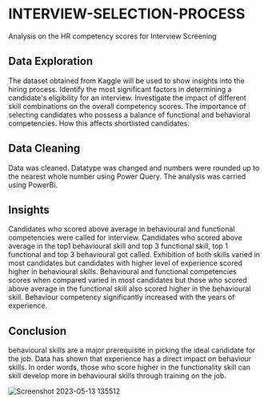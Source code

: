 # INTERVIEW-SELECTION-PROCESS
Analysis on the HR competency scores for Interview Screening


## Data Exploration
The dataset obtained from Kaggle will be used to show insights into the hiring process.
Identify the most significant factors in determining a candidate's eligibility for an interview.
Investigate the impact of different skill combinations on the overall competency scores.
The importance of selecting candidates who possess a balance of functional and behavioral competencies.
How this affects shortlisted candidates.


## Data Cleaning
Data was cleaned. Datatype was changed and numbers were rounded up to the nearest whole number using Power Query. 
The analysis was carried using PowerBi.


## Insights
Candidates who scored above average in behavioural and functional competencies were called for interview.
Candidates who scored above average in the top1 behavioural skill and top 3 functional skill, top 1 functional and top 3 behavioural got called.
Exhibition of both skills varied in most candidates but candidates with higher level of experience scored higher in behavioural skills.
Behavioural and functional competencies scores when compared varied in most candidates but those who scored above average in the functional skill also scored higher in the behavioural skill.
Behaviour competency significantly increased with the years of experience.


## Conclusion 
behavioural skills are a major prerequisite in picking the ideal candidate for the job. Data has shown that experience has a direct impact on behaviour skills. In order words, those who score higher in the functionality skill can skill develop more in behavioural skills through training on the job.


![Screenshot 2023-05-13 135512](https://github.com/BolanleAdeleye/INTERVIEW-SELECTION-PROCESS/assets/122614788/d76626d2-7a48-460b-b9f2-9021610fe5a6)
